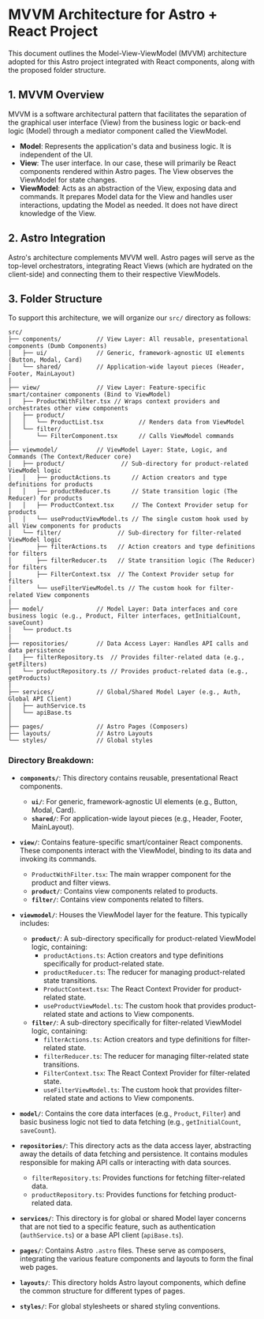 # MVVM Architecture for Astro + React Project

This document outlines the Model-View-ViewModel (MVVM) architecture adopted for this Astro project integrated with React components, along with the proposed folder structure.

## 1. MVVM Overview

MVVM is a software architectural pattern that facilitates the separation of the graphical user interface (View) from the business logic or back-end logic (Model) through a mediator component called the ViewModel.

-   **Model**: Represents the application's data and business logic. It is independent of the UI.
-   **View**: The user interface. In our case, these will primarily be React components rendered within Astro pages. The View observes the ViewModel for state changes.
-   **ViewModel**: Acts as an abstraction of the View, exposing data and commands. It prepares Model data for the View and handles user interactions, updating the Model as needed. It does not have direct knowledge of the View.

## 2. Astro Integration

Astro's architecture complements MVVM well. Astro pages will serve as the top-level orchestrators, integrating React Views (which are hydrated on the client-side) and connecting them to their respective ViewModels.

## 3. Folder Structure

To support this architecture, we will organize our `src/` directory as follows:

```
src/
├── components/          // View Layer: All reusable, presentational components (Dumb Components)
│   ├── ui/              // Generic, framework-agnostic UI elements (Button, Modal, Card)
│   └── shared/          // Application-wide layout pieces (Header, Footer, MainLayout)
|
├── view/                // View Layer: Feature-specific smart/container components (Bind to ViewModel)
│   ├── ProductWithFilter.tsx // Wraps context providers and orchestrates other view components
│   ├── product/
│   │   └── ProductList.tsx          // Renders data from ViewModel
│   └── filter/
│       └── FilterComponent.tsx      // Calls ViewModel commands
|
├── viewmodel/           // ViewModel Layer: State, Logic, and Commands (The Context/Reducer core)
│   ├── product/                // Sub-directory for product-related ViewModel logic
│   │   ├── productActions.ts      // Action creators and type definitions for products
│   │   ├── productReducer.ts      // State transition logic (The Reducer) for products
│   │   ├── ProductContext.tsx     // The Context Provider setup for products
│   │   └── useProductViewModel.ts // The single custom hook used by all View components for products
│   └── filter/                // Sub-directory for filter-related ViewModel logic
│       ├── filterActions.ts   // Action creators and type definitions for filters
│       ├── filterReducer.ts   // State transition logic (The Reducer) for filters
│       ├── FilterContext.tsx  // The Context Provider setup for filters
│       └── useFilterViewModel.ts // The custom hook for filter-related View components
|
├── model/               // Model Layer: Data interfaces and core business logic (e.g., Product, Filter interfaces, getInitialCount, saveCount)
│   └── product.ts
|
├── repositories/        // Data Access Layer: Handles API calls and data persistence
│   ├── filterRepository.ts  // Provides filter-related data (e.g., getFilters)
│   └── productRepository.ts // Provides product-related data (e.g., getProducts)
|
├── services/            // Global/Shared Model Layer (e.g., Auth, Global API Client)
│   ├── authService.ts
│   └── apiBase.ts
│
├── pages/               // Astro Pages (Composers)
├── layouts/             // Astro Layouts
└── styles/              // Global styles
```

### Directory Breakdown:

-   **`components/`**: This directory contains reusable, presentational React components.
    -   **`ui/`**: For generic, framework-agnostic UI elements (e.g., Button, Modal, Card).
    -   **`shared/`**: For application-wide layout pieces (e.g., Header, Footer, MainLayout).

-   **`view/`**: Contains feature-specific smart/container React components. These components interact with the ViewModel, binding to its data and invoking its commands.
    -   `ProductWithFilter.tsx`: The main wrapper component for the product and filter views.
    -   **`product/`**: Contains view components related to products.
    -   **`filter/`**: Contains view components related to filters.

-   **`viewmodel/`**: Houses the ViewModel layer for the feature. This typically includes:
    -   **`product/`**: A sub-directory specifically for product-related ViewModel logic, containing:
        -   `productActions.ts`: Action creators and type definitions specifically for product-related state.
        -   `productReducer.ts`: The reducer for managing product-related state transitions.
        -   `ProductContext.tsx`: The React Context Provider for product-related state.
        -   `useProductViewModel.ts`: The custom hook that provides product-related state and actions to View components.
    -   **`filter/`**: A sub-directory specifically for filter-related ViewModel logic, containing:
        -   `filterActions.ts`: Action creators and type definitions for filter-related state.
        -   `filterReducer.ts`: The reducer for managing filter-related state transitions.
        -   `FilterContext.tsx`: The React Context Provider for filter-related state.
        -   `useFilterViewModel.ts`: The custom hook that provides filter-related state and actions to View components.

-   **`model/`**: Contains the core data interfaces (e.g., `Product`, `Filter`) and basic business logic not tied to data fetching (e.g., `getInitialCount`, `saveCount`).

-   **`repositories/`**: This directory acts as the data access layer, abstracting away the details of data fetching and persistence. It contains modules responsible for making API calls or interacting with data sources.
    -   `filterRepository.ts`: Provides functions for fetching filter-related data.
    -   `productRepository.ts`: Provides functions for fetching product-related data.

-   **`services/`**: This directory is for global or shared Model layer concerns that are not tied to a specific feature, such as authentication (`authService.ts`) or a base API client (`apiBase.ts`).

-   **`pages/`**: Contains Astro `.astro` files. These serve as composers, integrating the various feature components and layouts to form the final web pages.

-   **`layouts/`**: This directory holds Astro layout components, which define the common structure for different types of pages.

-   **`styles/`**: For global stylesheets or shared styling conventions.
